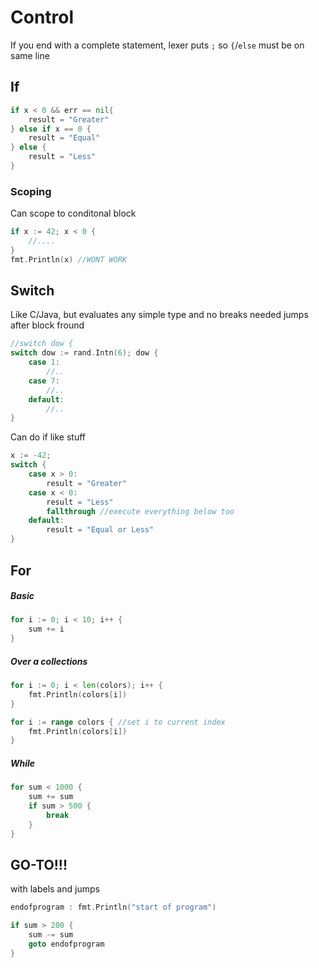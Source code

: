 # Control

If you end with a complete statement, lexer puts `;`  so `{`/`else` must be on same line

## If

```go
if x < 0 && err == nil{
	result = "Greater"
} else if x == 0 {
    result = "Equal"
} else {
    result = "Less"
}
```

### Scoping

Can scope to conditonal block 

```go
if x := 42; x < 0 {
    //....
}
fmt.Println(x) //WONT WORK
```

## Switch

Like C/Java, but evaluates any simple type and no breaks needed jumps after block fround

```go
//switch dow {
switch dow := rand.Intn(6); dow {
    case 1:
        //..
    case 7:
        //..
    default:
        //..
}
```

Can do if like stuff

```go
x := -42;
switch {
    case x > 0:
    	result = "Greater"
    case x < 0:
    	result = "Less"
    	fallthrough //execute everything below too
	default:
    	result = "Equal or Less"
}
```

## For

##### Basic

```go
for i := 0; i < 10; i++ {
    sum += i
}
```

##### Over a collections

```go
for i := 0; i < len(colors); i++ {
    fmt.Println(colors[i])
}

for i := range colors { //set i to current index	
    fmt.Println(colors[i])
}
```

##### While

```go
for sum < 1000 {
    sum += sum
    if sum > 500 {
        break
    }
}
```

## GO-TO!!!

with labels and jumps

```go
endofprogram : fmt.Println("start of program")

if sum > 200 {
    sum -= sum
    goto endofprogram
}
```

